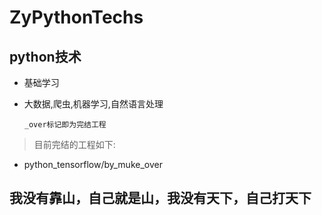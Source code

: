 # ZyPythonTechs

## python技术 ##
-   基础学习
-   大数据,爬虫,机器学习,自然语言处理
  
 		_over标记即为完结工程
  
> 目前完结的工程如下:



- python_tensorflow/by_muke_over




  
## 我没有靠山，自己就是山，我没有天下，自己打天下 ##